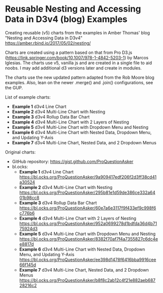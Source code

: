 # Reusable Nesting and Accessing Data in D3v4 (blog) Examples

Creating reusable (v5) charts from the examples in Amber Thomas' blog "Nesting and Accessing Data in D3v4" https://amber.rbind.io/2017/05/02/nesting/

Charts are created using a pattern based on that from Pro D3.js (https://link.springer.com/book/10.1007/978-1-4842-5203-1) by Marcos Iglesias. 
The charts use v5, vanilla js and are created in a single file to aid noobs. I may add additional d3 versions later and create in modules.

The charts use the new updated pattern adapted from the Rob Moore blog examples. Also, lean on the newer .merge() and .join() configurations, see the GUP.

List of example charts:
  - **Example 1** d3v4 Line Chart
  - **Example 2** d3v4 Multi-Line Chart with Nesting
  - **Example 3** d3v4 Rollup Data Bar Chart
  - **Example 4** d3v4 Multi-Line Chart with 2 Layers of Nesting
  - **Example 5** d3v4 Multi-Line Chart with Dropdown Menu and Nesting
  - **Example 6** d3v4 Multi-Line Chart with Nested Data, Dropdown Menu, and Updating Y-Axis
  - **Example 7** d3v4 Multi-Line Chart, Nested Data, and 2 Dropdown Menus

Original charts: 
- GitHub repository: https://gist.github.com/ProQuestionAsker
- bl.ocks:
  - **Example 1** d3v4 Line Chart https://bl.ocks.org/ProQuestionAsker/9a909417edf206f2d3ff38cd41a30524
  - **Example 2** d3v4 Multi-Line Chart with Nesting https://bl.ocks.org/ProQuestionAsker/295b81e1d59de386ce332a6401b98cc8
  - **Example 3** d3v4 Rollup Data Bar Chart https://bl.ocks.org/ProQuestionAsker/60e7a6e3117f9f433ef9c998f6c776b6
  - **Example 4** d3v4 Multi-Line Chart with 2 Layers of Nesting https://bl.ocks.org/ProQuestionAsker/952a0699278d1bdfda36d4b7175924d3
  - **Example 5** d3v4 Multi-Line Chart with Dropdown Menu and Nesting https://bl.ocks.org/ProQuestionAsker/8382f70af7f4a7355827c6dc4ee8817d
  - **Example 6** d3v4 Multi-Line Chart with Nested Data, Dropdown Menu, and Updating Y-Axis https://bl.ocks.org/ProQuestionAsker/ee398d1478f6416bba9916cee66f145d
  - **Example 7** d3v4 Multi-Line Chart, Nested Data, and 2 Dropdown Menus https://bl.ocks.org/ProQuestionAsker/b8f8c2ab12c4f21e882aeb68728216c2
